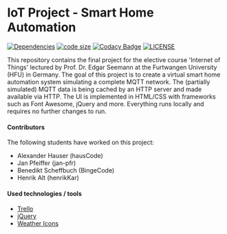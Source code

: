 # IoT Project - Smart Home Automation
[![Dependencies](https://img.shields.io/david/jan-pfr/iot-project)]() [![code size](https://img.shields.io/github/languages/code-size/jan-pfr/iot-project)]()
[![Codacy Badge](https://app.codacy.com/project/badge/Grade/085c2e40529043ef876ae3e79517df45)](https://www.codacy.com/gh/jan-pfr/iot-project/dashboard?utm_source=github.com&amp;utm_medium=referral&amp;utm_content=jan-pfr/iot-project&amp;utm_campaign=Badge_Grade) [![LICENSE](https://img.shields.io/github/license/jan-pfr/iot-project.svg)](https://github.com/jan-pfr/iot-project/blob/master/LICENSE)

This repository contains the final project for the elective course 'Internet of Things' lectured by Prof. Dr. Edgar Seemann at the Furtwangen University (HFU) in Germany.
The goal of this project is to create a virtual smart home automation system simulating a complete MQTT network. The (partially simulated) MQTT data is being cached by an HTTP server and made available via HTTP. The UI is implemented in HTML/CSS with frameworks such as Font Awesome, jQuery and more. Everything runs locally and requires no further changes to run.

#### Contributors

The following students have worked on this project:

- Alexander Hauser (hausCode)
- Jan Pfeiffer (jan-pfr)
- Benedikt Scheffbuch (BingeCode)
- Henrik Alt (henrikKar)

#### Used technologies / tools

- [Trello](https://trello.com/b/pqIZ0MPW/features)
- [jQuery](https://jquery.com/)
- [Weather Icons](https://erikflowers.github.io/weather-icons//)
